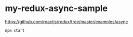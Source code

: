 # my-redux-async-sample

https://github.com/reactjs/redux/tree/master/examples/async

```sh
npm start
```
